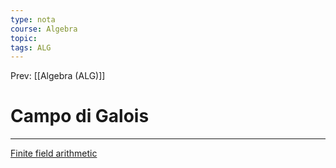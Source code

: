 ```yaml
---
type: nota
course: Algebra
topic: 
tags: ALG
---
```


Prev: [[Algebra (ALG)]]

# Campo di Galois
---
[Finite field arithmetic](https://en.wikipedia.org/wiki/Finite_field_arithmetic)
